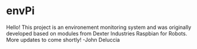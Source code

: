 # envPi
Hello! 
This project is an environement monitoring system and was originally developed based on modules from Dexter Industries Raspbian for Robots. 
More updates to come shortly! 
-John Deluccia
